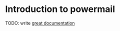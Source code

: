# Introduction to powermail

TODO: write [great documentation](http://jacobian.org/writing/great-documentation/what-to-write/)
